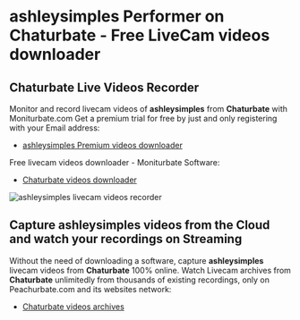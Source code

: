 # ashleysimples Performer on Chaturbate - Free LiveCam videos downloader

## Chaturbate Live Videos Recorder

Monitor and record livecam videos of **ashleysimples** from **Chaturbate** with Moniturbate.com
Get a premium trial for free by just and only registering with your Email address:
* [ashleysimples Premium videos downloader](https://moniturbate.com/request-demo-licence-key.html)

Free livecam videos downloader - Moniturbate Software:
* [Chaturbate videos downloader](https://moniturbate.com/moniturbate-download-software.html)

![ashleysimples livecam videos recorder](https://peachurnet.com/templates/moniturbate-software.png)


## Capture ashleysimples videos from the Cloud and watch your recordings on Streaming

Without the need of downloading a software, capture **ashleysimples** livecam videos from **Chaturbate** 100% online.
Watch Livecam archives from **Chaturbate** unlimitedly from thousands of existing recordings, only on Peachurbate.com and its websites network:
* [Chaturbate videos archives](https://peachurnet.com/)